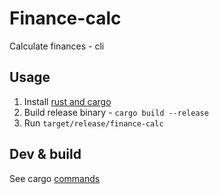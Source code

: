 # Finance-calc
Calculate finances - cli

## Usage
 1. Install [rust and cargo](https://www.rust-lang.org/tools/install)
 1. Build release binary - `cargo build --release`
 1. Run `target/release/finance-calc`

## Dev & build
See cargo [commands](https://doc.rust-lang.org/cargo/commands/cargo.html)